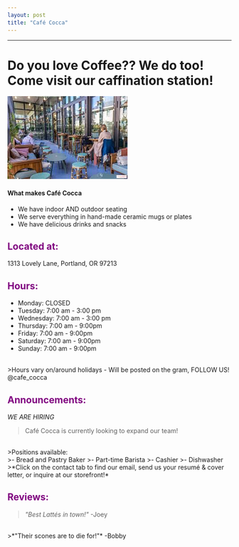 ```yaml
---
layout: post
title: "Café Cocca"
---
```

---

# Do you love Coffee?? We do too! Come visit our caffination station!
![cafe](./assets/images/cafe.jpeg)
<br>
#### What makes Café Cocca
- We have indoor AND outdoor seating
- We serve everything in hand-made ceramic mugs or plates
- We have delicious drinks and snacks

## <span style="color:purple">Located at:</span>
1313 Lovely Lane, Portland, OR 97213

## <span style="color:purple">Hours:</span>
- Monday: CLOSED
- Tuesday: 7:00 am - 3:00 pm
- Wednesday: 7:00 am - 3:00 pm
- Thursday: 7:00 am - 9:00pm
- Friday: 7:00 am - 9:00pm
- Saturday: 7:00 am - 9:00pm
- Sunday: 7:00 am - 9:00pm
<br>
>Hours vary on/around holidays - Will be posted on the gram, FOLLOW US! @cafe_cocca

## <span style="color:purple">Announcements:</span>
*WE ARE HIRING*
>Café Cocca is currently looking to expand our team!
<br>
>Positions available:
<br> 
>- Bread and Pastry Baker
>- Part-time Barista
>- Cashier
>- Dishwasher
<br>
>*Click on the contact tab to find our email, send us your resumé & cover letter, or inquire at our storefront!*

## <span style="color:purple">Reviews:</span>
>*"Best Lattés in town!"* -Joey
<br>
>*"Their scones are to die for!"* -Bobby